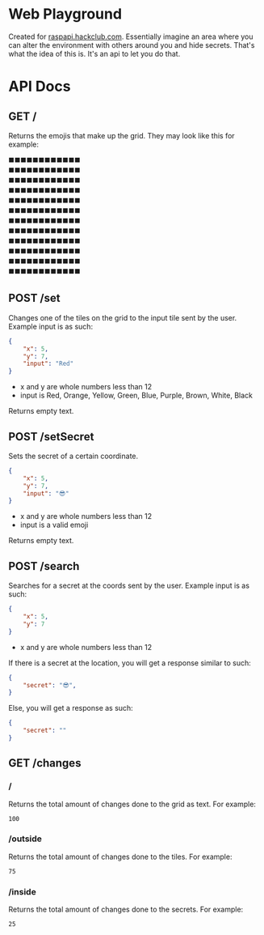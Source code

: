 # Web Playground

Created for [raspapi.hackclub.com](raspapi.hackclub.com). Essentially imagine an area where you can alter the environment with others around you and hide secrets. That's what the idea of this is. It's an api to let you do that.

# API Docs

## GET /

Returns the emojis that make up the grid. They may look like this for example:
```
⬛⬛⬛⬛⬛⬛⬛⬛⬛⬛⬛⬛
⬛⬛⬛⬛⬛⬛⬛⬛⬛⬛⬛⬛
⬛⬛⬛⬛⬛⬛⬛⬛⬛⬛⬛⬛
⬛⬛⬛⬛⬛⬛⬛⬛⬛⬛⬛⬛
⬛⬛⬛⬛⬛⬛⬛⬛⬛⬛⬛⬛
⬛⬛⬛⬛⬛⬛⬛⬛⬛⬛⬛⬛
⬛⬛⬛⬛⬛⬛⬛⬛⬛⬛⬛⬛
⬛⬛⬛⬛⬛⬛⬛⬛⬛⬛⬛⬛
⬛⬛⬛⬛⬛⬛⬛⬛⬛⬛⬛⬛
⬛⬛⬛⬛⬛⬛⬛⬛⬛⬛⬛⬛
⬛⬛⬛⬛⬛⬛⬛⬛⬛⬛⬛⬛
⬛⬛⬛⬛⬛⬛⬛⬛⬛⬛⬛⬛
```

## POST /set

Changes one of the tiles on the grid to the input tile sent by the user. Example input is as such:

```json
{
    "x": 5,
    "y": 7,
    "input": "Red"
}
```

- x and y are whole numbers less than 12
- input is Red, Orange, Yellow, Green, Blue, Purple, Brown, White, Black

Returns empty text.

## POST /setSecret

Sets the secret of a certain coordinate.

```json
{
    "x": 5,
    "y": 7,
    "input": "😎"
}
```

- x and y are whole numbers less than 12
- input is a valid emoji

Returns empty text.

## POST /search

Searches for a secret at the coords sent by the user. Example input is as such:

```json
{
    "x": 5,
    "y": 7
}
```

- x and y are whole numbers less than 12

If there is a secret at the location, you will get a response similar to such:

```json
{
    "secret": "😎",
}
```

Else, you will get a response as such:

```json
{
    "secret": ""
}
```

## GET /changes

### /

Returns the total amount of changes done to the grid as text. For example:

```
100
```

### /outside

Returns the total amount of changes done to the tiles. For example:

```
75
```

### /inside

Returns the total amount of changes done to the secrets. For example:

```
25
```
